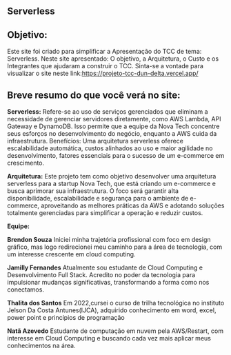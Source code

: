 ## Serverless 

## Objetivo:
Este site foi criado para simplificar a Apresentação do TCC de tema: Serverless. Neste site apresentado: O objetivo, a Arquitetura, o Custo e os Integrantes que ajudaram a construir o TCC. Sinta-se a vontade para visualizar o site neste link:https://projeto-tcc-dun-delta.vercel.app/ 

## Breve resumo do que você verá no site:

**Serverless:** Refere-se ao uso de serviços gerenciados que eliminam a necessidade de gerenciar servidores diretamente, como AWS Lambda, API Gateway e DynamoDB. Isso permite que a equipe da Nova Tech concentre seus esforços no desenvolvimento do negócio, enquanto a AWS cuida da infraestrutura. Benefícios: Uma arquitetura serverless oferece escalabilidade automática, custos alinhados ao uso e maior agilidade no desenvolvimento, fatores essenciais para o sucesso de um e-commerce em crescimento.

**Arquitetura:** Este projeto tem como objetivo desenvolver uma arquitetura serverless para a startup Nova Tech, que está criando um e-commerce e busca aprimorar sua infraestrutura. O foco será garantir alta disponibilidade, escalabilidade e segurança para o ambiente de e-commerce, aproveitando as melhores práticas da AWS e adotando soluções totalmente gerenciadas para simplificar a operação e reduzir custos.

**Equipe:** 

**Brendon Souza**
Iniciei minha trajetória profissional com foco em design gráfico, mas logo redirecionei meu caminho para a área de tecnologia, com um interesse crescente em cloud computing.

**Jamilly Fernandes**
Atualmente sou estudante de Cloud Computing e Desenvolvimento Full Stack. Acredito no poder da tecnologia para impulsionar mudanças significativas, transformando a forma como nos conectamos.

**Thalita dos Santos**
Em 2022,cursei o curso de trilha tecnológica no instituto Jelson Da Costa Antunes(IJCA), adquirido conhecimento em word, excel, power point e princípios de programação

**Natã Azevedo**
Estudante de computação em nuvem pela AWS/Restart, com interesse em Cloud Computing e buscando cada vez mais aplicar meus conhecimentos na área.
